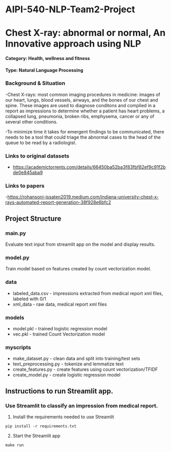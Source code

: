 # AIPI-540-NLP-Team2-Project

# Chest X-ray: abnormal or normal, An Innovative approach using NLP

#### Category: Health, wellness and fitness
#### Type: Natural Language Processing

### Background & Situation 
-Chest X-rays: most common imaging procedures in medicine: images of our heart, lungs, blood vessels, airways, and the bones of our chest and spine. These images are used to diagnose conditons and complied in a report as impressions to determine whether a patient has heart problems, a collapsed lung, pneumonia, broken ribs, emphysema, cancer or any of several other conditions. 

-To minimize time it takes for emergent findings to be communicated, there needs to be a tool that could triage the abnormal cases to the head of the queue to be read  by a radiologist. 

### Links to original datasets
- https://academictorrents.com/details/66450ba52ba3f83fbf82ef9c91f2bde0e845aba9

### Links to papers
-https://rohansoni-jssaten2019.medium.com/indiana-university-chest-x-rays-automated-report-generation-38f928e6bfc2

## Project Structure

### main.py
Evaluate text input from streamlit app on the model and display results.

### model.py
Train model based on features created by count vectorization model. 

### data
- labeled_data.csv - impressions extracted from medical report xml files, labeled with 0/1
- xml_data - raw data, medical report xml files

### models
- model.pkl - trained logistic regression model
- vec.pkl - trained Count Vectorization model

### myscripts
- make_dataset.py - clean data and split into training/test sets
- text_preprocessing.py - tokenize and lemmatize text
- create_features.py - create features using count vectorization/TFIDF
- create_model.py - create logistic regression model

## Instructions to run Streamlit app. 
### Use Streamlit to classify an impression from medical report.
1. Install the requirements needed to use Streamlit
```
pip install -r requirements.txt
```
2. Start the Streamlit app
```
make run
```

